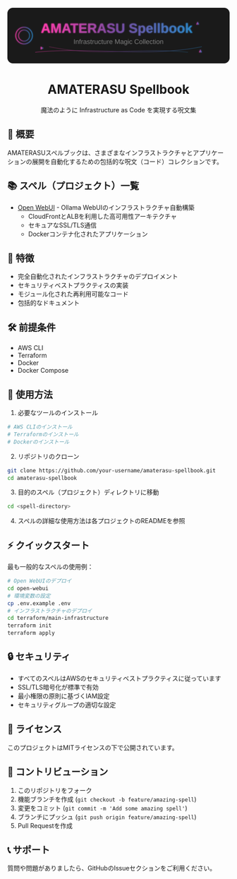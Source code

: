 <div align="center">

![AMATERASU Spellbook](assets/header.svg)

# AMATERASU Spellbook

魔法のように Infrastructure as Code を実現する呪文集

</div>

## 🌟 概要

AMATERASUスペルブックは、さまざまなインフラストラクチャとアプリケーションの展開を自動化するための包括的な呪文（コード）コレクションです。

## 📚 スペル（プロジェクト）一覧

- [Open WebUI](./open-webui/README.md) - Ollama WebUIのインフラストラクチャ自動構築
  - CloudFrontとALBを利用した高可用性アーキテクチャ
  - セキュアなSSL/TLS通信
  - Dockerコンテナ化されたアプリケーション

## 🎯 特徴

- 完全自動化されたインフラストラクチャのデプロイメント
- セキュリティベストプラクティスの実装
- モジュール化された再利用可能なコード
- 包括的なドキュメント

## 🛠️ 前提条件

- AWS CLI
- Terraform
- Docker
- Docker Compose

## 🔮 使用方法

1. 必要なツールのインストール
```bash
# AWS CLIのインストール
# Terraformのインストール
# Dockerのインストール
```

2. リポジトリのクローン
```bash
git clone https://github.com/your-username/amaterasu-spellbook.git
cd amaterasu-spellbook
```

3. 目的のスペル（プロジェクト）ディレクトリに移動
```bash
cd <spell-directory>
```

4. スペルの詳細な使用方法は各プロジェクトのREADMEを参照

## ⚡ クイックスタート

最も一般的なスペルの使用例：

```bash
# Open WebUIのデプロイ
cd open-webui
# 環境変数の設定
cp .env.example .env
# インフラストラクチャのデプロイ
cd terraform/main-infrastructure
terraform init
terraform apply
```

## 🔒 セキュリティ

- すべてのスペルはAWSのセキュリティベストプラクティスに従っています
- SSL/TLS暗号化が標準で有効
- 最小権限の原則に基づくIAM設定
- セキュリティグループの適切な設定

## 📝 ライセンス

このプロジェクトはMITライセンスの下で公開されています。

## 🤝 コントリビューション

1. このリポジトリをフォーク
2. 機能ブランチを作成 (`git checkout -b feature/amazing-spell`)
3. 変更をコミット (`git commit -m 'Add some amazing spell'`)
4. ブランチにプッシュ (`git push origin feature/amazing-spell`)
5. Pull Requestを作成

## 📞 サポート

質問や問題がありましたら、GitHubのIssueセクションをご利用ください。
